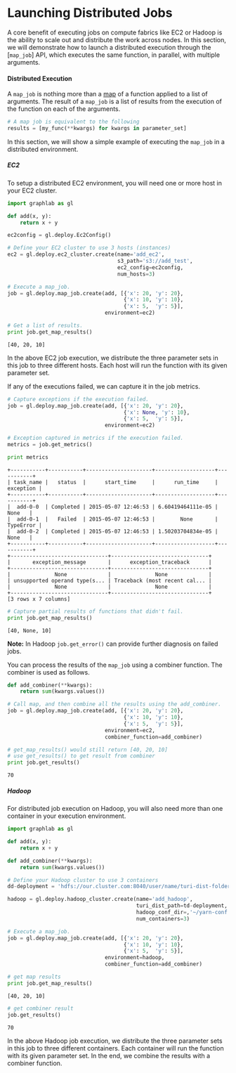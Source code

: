 <script src="../turi/js/recview.js"></script>
# Launching Distributed Jobs

A core benefit of executing jobs on compute fabrics like EC2 or Hadoop is the ability to scale out and distribute the work across nodes. In this section, we will demonstrate how to launch a distributed execution through the [``map_job``] API, which executes the same function, in parallel, with multiple arguments.


#### Distributed Execution

A ``map_job`` is nothing more than a [map](https://docs.python.org/2/library/functions.html#map) of a function applied to a list of arguments. The result of a ``map_job`` is a list of results from the execution of the function on each of the arguments.

```python
# A map job is equivalent to the following
results = [my_func(**kwargs) for kwargs in parameter_set]
```

In this section, we will show a simple example of executing the ``map_job``
in a distributed environment.

##### EC2

To setup a distributed EC2 environment, you will need one or more host in your
EC2 cluster.

```python
import graphlab as gl

def add(x, y):
    return x + y

ec2config = gl.deploy.Ec2Config()

# Define your EC2 cluster to use 3 hosts (instances)
ec2 = gl.deploy.ec2_cluster.create(name='add_ec2',
                                   s3_path='s3://add_test',
                                   ec2_config=ec2config,
                                   num_hosts=3)

# Execute a map_job.
job = gl.deploy.map_job.create(add, [{'x': 20, 'y': 20},
                                     {'x': 10, 'y': 10},
                                     {'x': 5,  'y': 5}],
                               environment=ec2)

# Get a list of results.
print job.get_map_results()
```
```
[40, 20, 10]
```

In the above EC2 job execution, we distribute the three parameter sets in this job to three different hosts. Each host will run the function with its given parameter set.

If any of the executions failed, we can capture it in the job metrics.

```python
# Capture exceptions if the execution failed.
job = gl.deploy.map_job.create(add, [{'x': 20, 'y': 20},
                                     {'x': None, 'y': 10},
                                     {'x': 5,  'y': 5}],
                               environment=ec2)

# Exception captured in metrics if the execution failed.
metrics = job.get_metrics()

print metrics
```
```
+-----------+-----------+---------------------+-------------------+-----------+
| task_name |   status  |      start_time     |      run_time     | exception |
+-----------+-----------+---------------------+-------------------+-----------+
|  add-0-0  | Completed | 2015-05-07 12:46:53 | 6.60419464111e-05 |    None   |
|  add-0-1  |   Failed  | 2015-05-07 12:46:53 |        None       | TypeError |
|  add-0-2  | Completed | 2015-05-07 12:46:53 | 1.50203704834e-05 |    None   |
+-----------+-----------+---------------------+-------------------+-----------+
+-------------------------------+-------------------------------+
|       exception_message       |      exception_traceback      |
+-------------------------------+-------------------------------+
|              None             |              None             |
| unsupported operand type(s... | Traceback (most recent cal... |
|              None             |              None             |
+-------------------------------+-------------------------------+
[3 rows x 7 columns]
```
```python
# Capture partial results of functions that didn't fail.
print job.get_map_results()
```
```
[40, None, 10]
```
**Note:** In Hadoop ``job.get_error()`` can provide further diagnosis on failed jobs.

You can process the results of the ``map_job`` using a combiner function. The combiner is used as follows.

```python
def add_combiner(**kwargs):
    return sum(kwargs.values())

# Call map, and then combine all the results using the add_combiner.
job = gl.deploy.map_job.create(add, [{'x': 20, 'y': 20},
                                     {'x': 10, 'y': 10},
                                     {'x': 5,  'y': 5}],
                               environment=ec2,
                               combiner_function=add_combiner)

# get_map_results() would still return [40, 20, 10]
# use get_results() to get result from combiner
print job.get_results()
```
```
70
```


##### Hadoop

For distributed job execution on Hadoop, you will also need more than one container
in your execution environment.

```python
import graphlab as gl

def add(x, y):
    return x + y

def add_combiner(**kwargs):
    return sum(kwargs.values())

# Define your Hadoop cluster to use 3 containers
dd-deployment = 'hdfs://our.cluster.com:8040/user/name/turi-dist-folder'

hadoop = gl.deploy.hadoop_cluster.create(name='add_hadoop',
                                         turi_dist_path=td-deployment,
                                         hadoop_conf_dir=,'~/yarn-conf',
                                         num_containers=3)

# Execute a map_job.
job = gl.deploy.map_job.create(add, [{'x': 20, 'y': 20},
                                     {'x': 10, 'y': 10},
                                     {'x': 5,  'y': 5}],
                               environment=hadoop,
                               combiner_function=add_combiner)

# get map results
print job.get_map_results()
```
```
[40, 20, 10]
```

```python
# get combiner result
job.get_results()
```
```
70
```
In the above Hadoop job execution, we distribute the three parameter sets in this job to three different containers. Each container will run the function with its given parameter set. In the end, we combine the results with a combiner function.

